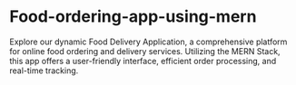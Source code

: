 # Food-ordering-app-using-mern
Explore our dynamic Food Delivery Application, a comprehensive platform for online food ordering and delivery services. Utilizing the MERN Stack, this app offers a user-friendly interface, efficient order processing, and real-time tracking.

